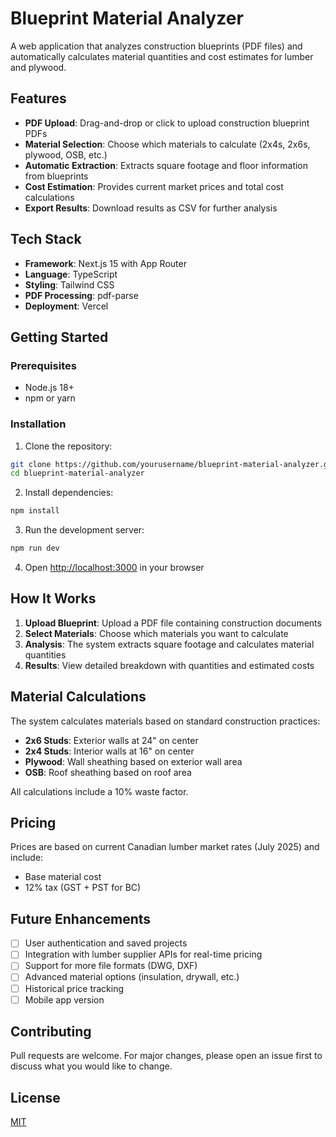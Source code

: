# Blueprint Material Analyzer

A web application that analyzes construction blueprints (PDF files) and automatically calculates material quantities and cost estimates for lumber and plywood.

## Features

- **PDF Upload**: Drag-and-drop or click to upload construction blueprint PDFs
- **Material Selection**: Choose which materials to calculate (2x4s, 2x6s, plywood, OSB, etc.)
- **Automatic Extraction**: Extracts square footage and floor information from blueprints
- **Cost Estimation**: Provides current market prices and total cost calculations
- **Export Results**: Download results as CSV for further analysis

## Tech Stack

- **Framework**: Next.js 15 with App Router
- **Language**: TypeScript
- **Styling**: Tailwind CSS
- **PDF Processing**: pdf-parse
- **Deployment**: Vercel

## Getting Started

### Prerequisites

- Node.js 18+ 
- npm or yarn

### Installation

1. Clone the repository:
```bash
git clone https://github.com/yourusername/blueprint-material-analyzer.git
cd blueprint-material-analyzer
```

2. Install dependencies:
```bash
npm install
```

3. Run the development server:
```bash
npm run dev
```

4. Open [http://localhost:3000](http://localhost:3000) in your browser

## How It Works

1. **Upload Blueprint**: Upload a PDF file containing construction documents
2. **Select Materials**: Choose which materials you want to calculate
3. **Analysis**: The system extracts square footage and calculates material quantities
4. **Results**: View detailed breakdown with quantities and estimated costs

## Material Calculations

The system calculates materials based on standard construction practices:

- **2x6 Studs**: Exterior walls at 24" on center
- **2x4 Studs**: Interior walls at 16" on center  
- **Plywood**: Wall sheathing based on exterior wall area
- **OSB**: Roof sheathing based on roof area

All calculations include a 10% waste factor.

## Pricing

Prices are based on current Canadian lumber market rates (July 2025) and include:
- Base material cost
- 12% tax (GST + PST for BC)

## Future Enhancements

- [ ] User authentication and saved projects
- [ ] Integration with lumber supplier APIs for real-time pricing
- [ ] Support for more file formats (DWG, DXF)
- [ ] Advanced material options (insulation, drywall, etc.)
- [ ] Historical price tracking
- [ ] Mobile app version

## Contributing

Pull requests are welcome. For major changes, please open an issue first to discuss what you would like to change.

## License

[MIT](https://choosealicense.com/licenses/mit/)